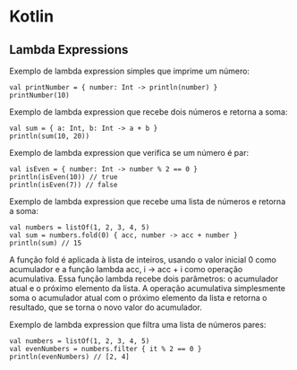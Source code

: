 # Kotlin 

## Lambda Expressions


Exemplo de lambda expression simples que imprime um número:

```
val printNumber = { number: Int -> println(number) }
printNumber(10)
```

Exemplo de lambda expression que recebe dois números e retorna a soma:

```
val sum = { a: Int, b: Int -> a + b }
println(sum(10, 20))
```

Exemplo de lambda expression que verifica se um número é par:

```
val isEven = { number: Int -> number % 2 == 0 }
println(isEven(10)) // true
println(isEven(7)) // false
```

Exemplo de lambda expression que recebe uma lista de números e retorna a soma:

```
val numbers = listOf(1, 2, 3, 4, 5)
val sum = numbers.fold(0) { acc, number -> acc + number }
println(sum) // 15
```

A função fold é aplicada à lista de inteiros, usando o valor inicial 0 como acumulador e a função lambda acc, i -> acc + i como operação acumulativa. Essa função lambda recebe dois parâmetros: o acumulador atual e o próximo elemento da lista. A operação acumulativa simplesmente soma o acumulador atual com o próximo elemento da lista e retorna o resultado, que se torna o novo valor do acumulador.

Exemplo de lambda expression que filtra uma lista de números pares:

```
val numbers = listOf(1, 2, 3, 4, 5)
val evenNumbers = numbers.filter { it % 2 == 0 }
println(evenNumbers) // [2, 4]
```

